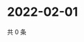 # 2022-02-01

共 0 条

<!-- BEGIN WEIBO -->
<!-- 最后更新时间 Tue Feb 01 2022 22:12:47 GMT+0800 (China Standard Time) -->

<!-- END WEIBO -->
